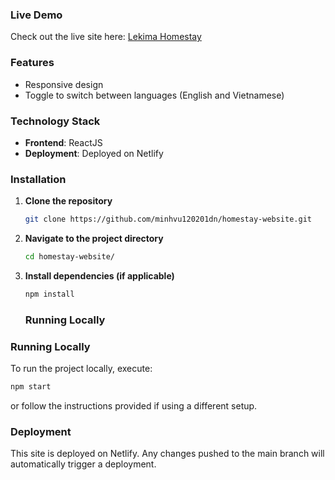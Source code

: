 ### Live Demo

Check out the live site here: [Lekima Homestay](https://phuoc-hai-lekima-homestay.netlify.app/)

### Features

- Responsive design
- Toggle to switch between languages (English and Vietnamese)

### Technology Stack

- **Frontend**: ReactJS
- **Deployment**: Deployed on Netlify

### Installation

1. **Clone the repository**
   ```bash
   git clone https://github.com/minhvu120201dn/homestay-website.git
   ```

2. **Navigate to the project directory**
   ```bash
   cd homestay-website/
   ```

3. **Install dependencies (if applicable)**
   ```bash
   npm install
   ```
   ### Running Locally

### Running Locally
To run the project locally, execute:
```bash
npm start
```
or follow the instructions provided if using a different setup.

### Deployment
This site is deployed on Netlify. Any changes pushed to the main branch will automatically trigger a deployment.

